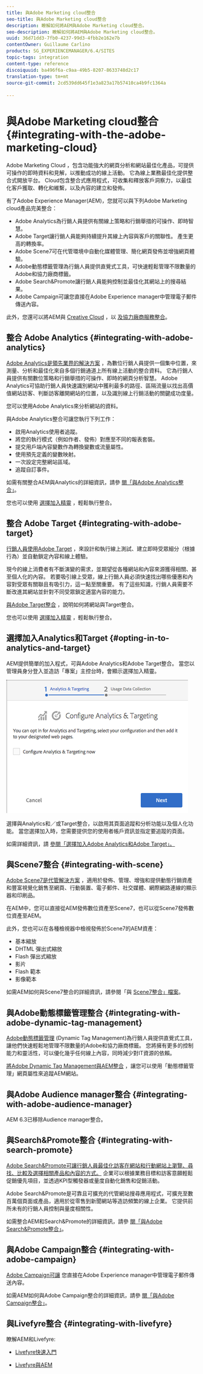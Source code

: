 ```yaml
---
title: 與Adobe Marketing cloud整合
seo-title: 與Adobe Marketing cloud整合
description: 瞭解如何將AEM與Adobe Marketing cloud整合。
seo-description: 瞭解如何將AEM與Adobe Marketing cloud整合。
uuid: 36d71dd3-7fb0-4237-99d3-4fbb2e162e7b
contentOwner: Guillaume Carlino
products: SG_EXPERIENCEMANAGER/6.4/SITES
topic-tags: integration
content-type: reference
discoiquuid: ba496f6a-c9aa-49b5-8207-8633748d2c17
translation-type: tm+mt
source-git-commit: 2cd539dd645f1e3a823a17b57410ca4b9fc1364a

---
```



# 與Adobe Marketing cloud整合{#integrating-with-the-adobe-marketing-cloud}

Adobe Marketing Cloud [](https://www.adobe.com/solutions/digital-marketing.html)，包含功能強大的網頁分析和網站最佳化產品，可提供可操作的即時資料和見解，以推動成功的線上活動。 它為線上業務最佳化提供整合式開放平台。 Cloud包含整合式應用程式，可收集和釋放客戶洞察力，以最佳化客戶獲取、轉化和維繫，以及內容的建立和發佈。

有了Adobe Experience Manager(AEM)，您就可以與下列Adobe Marketing cloud產品完美整合：

* Adobe Analytics為行銷人員提供有關線上策略和行銷舉措的可操作、即時智慧。
* Adobe Target讓行銷人員能夠持續提升其線上內容與客戶的關聯性。 產生更高的轉換率。
* Adobe Scene7可在代管環境中自動化媒體管理、簡化網頁發佈並增強網頁體驗。
* Adobe動態標籤管理為行銷人員提供直覺式工具，可快速輕鬆管理不限數量的Adobe和協力廠商標籤。
* Adobe Search&amp;Promote讓行銷人員能夠控制並最佳化其網站上的搜尋結果。
* Adobe Campaign可讓您直接在Adobe Experience manager中管理電子郵件傳送內容。

此外，您還可以將AEM與 [Creative Cloud](/help/assets/aem-cc-integration-best-practices.md) ，以 [及協力廠商服務整合](/help/sites-administering/third-party-services.md)。

## 整合 Adobe Analytics {#integrating-with-adobe-analytics}

[Adobe Analytics是領先業界的解決方案](https://www.omniture.com/en/products/analytics/sitecatalyst) ，為數位行銷人員提供一個集中位置，來測量、分析和最佳化來自多個行銷通道上所有線上活動的整合資料。 它為行銷人員提供有關數位策略和行銷舉措的可操作、即時的網頁分析智慧。 Adobe Analytics可協助行銷人員快速識別網站中獲利最多的路徑、區隔流量以找出高價值網站訪客、判斷訪客離開網站的位置，以及識別線上行銷活動的關鍵成功度量。

您可以使用Adobe Analytics來分析網站的資料。

與Adobe Analytics整合可讓您執行下列工作：

* 啟用Analytics使用者追蹤。
* 將您的執行模式（例如作者、發佈）對應至不同的報表套裝。
* 提交用戶端內容變數作為轉換變數或流量屬性。
* 使用預先定義的變數映射。
* 一次設定完整網站區域。
* 追蹤自訂事件。

如需有關整合AEM與Analytics的詳細資訊，請參 [閱「與Adobe Analytics整合」](/help/sites-administering/adobeanalytics.md)。

您也可以使用 [選擇加入精靈](/help/sites-administering/opt-in.md) ，輕鬆執行整合。

## 整合 Adobe Target {#integrating-with-adobe-target}

[行銷人員使用Adobe Target](https://www.omniture.com/en/products/conversion/test-and-target) ，來設計和執行線上測試、建立即時受眾細分（根據行為）並自動鎖定內容和線上體驗。

現今的線上消費者有不斷演變的需求，並期望從各種網站和內容來源獲得相關、甚至個人化的內容。 若要吸引線上受眾，線上行銷人員必須快速找出哪些優惠和內容對受眾有關聯且有吸引力，這一點至關重要。 有了這些知識，行銷人員需要不斷改進其網站並針對不同受眾鎖定適當內容的能力。

[與Adobe Target整合](/help/sites-administering/target.md) ，說明如何將網站與Target整合。

您也可以使用 [選擇加入精靈](/help/sites-administering/opt-in.md) ，輕鬆執行整合。

## 選擇加入Analytics和Target {#opting-in-to-analytics-and-target}

AEM提供簡單的加入程式，可與Adobe Analytics和Adobe Target整合。 當您以管理員身分登入並造訪「專案」主控台時，會顯示選擇加入精靈。

![chlimage_1-107](assets/chlimage_1-107.png)

選擇與Analytics和／或Target整合，以啟用其頁面追蹤和分析功能以及個人化功能。 當您選擇加入時，您需要提供您的使用者帳戶資訊並指定要追蹤的頁面。

如需詳細資訊，請 [參閱「選擇加入Adobe Analytics和Adobe Target」。](/help/sites-administering/opt-in.md)

## 與Scene7整合 {#integrating-with-scene}

[Adobe Scene7是代管解決方案](https://www.adobe.com/products/scene7.html) ，適用於發佈、管理、增強和提供動態行銷資產和豐富視覺化銷售至網頁、行動裝置、電子郵件、社交媒體、網際網路連線的顯示器和印刷品。

在AEM中，您可以直接從AEM發佈數位資產至Scene7，也可以從Scene7發佈數位資產至AEM。

此外，您也可以在各種檢視器中檢視發佈於Scene7的AEM資產：

* 基本縮放
* DHTML 彈出式縮放
* Flash 彈出式縮放
* 影片
* Flash 範本
* 影像範本

如需AEM如何與Scene7整合的詳細資訊，請參閱「與 [Scene7整合」檔案](/help/sites-administering/scene7.md)。

## 與Adobe動態標籤管理整合 {#integrating-with-adobe-dynamic-tag-management}

[Adobe動態標籤管理](https://www.adobe.com/solutions/digital-marketing/dynamic-tag-management.html) (Dynamic Tag Management)為行銷人員提供直覺式工具，讓他們快速輕鬆地管理不限數量的Adobe和協力廠商標籤。 您將擁有更多的控制能力和靈活性，可以優化幾乎任何線上內容，同時減少對IT資源的依賴。

[將Adobe Dynamic Tag Management與AEM整合](/help/sites-administering/dtm.md) ，讓您可以使用「動態標籤管理」網頁屬性來追蹤AEM網站。

## 與Adobe Audience manager整合 {#integrating-with-adobe-audience-manager}

AEM 6.3已移除Audience manager整合。

## 與Search&amp;Promote整合 {#integrating-with-search-promote}

[Adobe Search&amp;Promote可讓行銷人員最佳化訪客在網站和行動網站上瀏覽、尋找、比較及選擇相關產品和內容的方式。](https://www.omniture.com/en/products/conversion/search-and-promote) 企業可以根據業務目標和訪客意願輕鬆促銷優先項目，並透過KPI型觸發器或量度自動化銷售和促銷活動。

Adobe Search&amp;Promote是可靠且可擴充的代管網站搜尋應用程式，可擴充至數百萬個頁面或產品，適用於從零售到新聞網站等造訪頻繁的線上企業。 它提供前所未有的行銷人員控制與量度相關性。

如需整合AEM和Search&amp;Promote的詳細資訊，請參 [閱「與Adobe Search&amp;Promote整合」](/help/sites-administering/search-and-promote.md)。

## 與Adobe Campaign整合 {#integrating-with-adobe-campaign}

[Adobe Campaign可讓](https://www.adobe.com/solutions/campaign-management.html) 您直接在Adobe Experience manager中管理電子郵件傳送內容。

如需AEM如何與Adobe Campaign整合的詳細資訊，請參 [閱「與Adobe Campaign整合」](/help/sites-administering/campaignstandard.md)。

## 與Livefyre整合 {#integrating-with-livefyre}

瞭解AEM和Livefyre:

* [Livefyre快速入門](https://answers.livefyre.com/developers/getting-started)

* [Livefyre與AEM](https://answers.livefyre.com/product/livefyre-for-adobe-experience-manager-aem/livefyre-for-adobe-experience-manager/)

